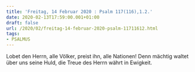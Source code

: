 ```yaml
---
title: 'Freitag, 14 Februar 2020 : Psalm 117(116),1.2.'
date: 2020-02-13T17:59:00.001+01:00
draft: false
url: /2020/02/freitag-14-februar-2020-psalm-11711612.html
tags: 
- PSALMUS
---
```


Lobet den Herrn, alle Völker, preist ihn, alle Nationen! Denn mächtig waltet über uns seine Huld, die Treue des Herrn währt in Ewigkeit.